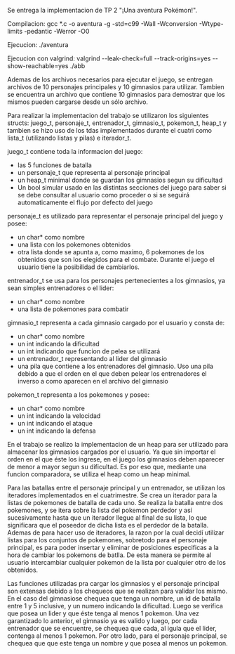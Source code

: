 Se entrega la implementacion de TP 2 "¡Una aventura Pokémon!". 

Compilacion: 
    gcc *.c -o aventura -g -std=c99 -Wall -Wconversion -Wtype-limits -pedantic -Werror -O0

Ejecucion:
    ./aventura

Ejecucion con valgrind:
    valgrind --leak-check=full --track-origins=yes --show-reachable=yes ./abb
    
Ademas de los archivos necesarios para ejecutar el juego, se entregan archivos de 10 personajes principales y 10 gimnasios para utilizar. Tambien se encuentra un archivo que contiene 10 gimnasios para demostrar que los mismos pueden cargarse desde un sólo archivo.

Para realizar la implementacion del trabajo se utilizaron los siguientes structs: juego_t, personaje_t, entrenador_t, gimnasio_t, pokemon_t, heap_t y tambien se hizo uso de los tdas implementados durante el cuatri como lista_t (utilizando listas y pilas) e iterador_t.

juego_t contiene toda la informacion del juego: 
  - las 5 funciones de batalla
  - un personaje_t que representa al personaje principal
  - un heap_t minimal donde se guardan los gimnasios segun su dificultad
  - Un bool simular usado en las distintas secciones del juego para saber si se debe consultar al usuario como proceder o si se seguirá automaticamente el flujo por defecto del juego
  
personaje_t es utilizado para representar el personaje principal del juego y posee:
  - un char* como nombre
  - una lista con los pokemones obtenidos
  - otra lista donde se apunta a, como maximo, 6 pokemones de los obtenidos que son los elegidos para el combate. Durante el juego el usuario tiene la posibilidad de cambiarlos.

entrenador_t se usa para los personajes pertenecientes a los gimnasios, ya sean simples entrenadores o el lider:
  - un char* como nombre
  - una lista de pokemones para combatir

gimnasio_t representa a cada gimnasio cargado por el usuario y consta de: 
  - un char* como nombre
  - un int indicando la dificultad
  - un int indicando que funcion de pelea se utilizará 
  - un entrenador_t representando al lider del gimnasio
  - una pila que contiene a los entrenadores del gimnasio. Uso una pila debido a que el orden en el que deben pelear los entrenadores el inverso a como aparecen en el archivo del gimnasio
  
pokemon_t representa a los pokemones y posee:
  - un char* como nombre
  - un int indicando la velocidad
  - un int indicando el ataque
  - un int indicando la defensa

En el trabajo se realizo la implementacion de un heap para ser utilizado para almacenar los gimnasios cargados por el usuario. Ya que sin importar el orden en el que éste los ingrese, en el juego los gimnasios deben aparecer de menor a mayor segun su dificultad. Es por eso que, mediante una funcion comparadora, se utiliza el heap como un heap minimal.

Para las batallas entre el personaje principal y un entrenador, se utilizan los iteradores implementados en el cuatrimestre. Se crea un iterador para la listas de pokemones de batalla de cada uno. Se realiza la batalla entre dos pokemones, y se itera sobre la lista del pokemon perdedor y así sucesivamente hasta que un iterador llegue al final de su lista, lo que significara que el poseedor de dicha lista es el perdedor de la batalla. Ademas de para hacer uso de iteradores, la razon por la cual decidí utilizar listas para los conjuntos de pokemones, sobretodo para el personaje principal, es para poder insertar y eliminar de posiciones especificas a la hora de cambiar los pokemons de batlla. De esta manera se permite al usuario intercambiar cualquier pokemon de la lista por cualquier otro de los obtenidos.
  
Las funciones utilizadas pra cargar los gimnasios y el personaje principal son extensas debido a los chequeos que se realizan para validar los mismo. En el caso del gimnasiose chequea que tenga un nombre, un id de batalla entre 1 y 5 inclusive, y un numero indicando la dificultad. Luego se verifica que posea un lider y que éste tenga al menos 1 pokemon. Una vez garantizado lo anterior, el gimnasio ya es valido y luego, por cada entrenador que se encuentre, se chequea que cada, al igula que el lider, contenga al menos 1 pokemon. Por otro lado, para el personaje principal, se chequea que que este tenga un nombre y que posea al menos un pokemon.
